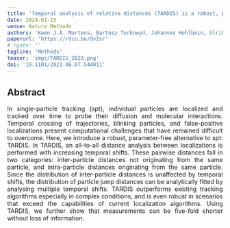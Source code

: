 ```yaml
---
title: 'Temporal analysis of relative distances (TARDIS) is a robust, parameter-free alternative to single-particle tracking'
date: 2024-01-15
venue: Nature Methods
authors: 'Koen J.A. Martens, Bartosz Turkowyd, Johannes Hohlbein, Ulrike Endesfelder'
paperurl: 'https://rdcu.be/dv1sr'
# rgate: ''
tagline: 'Methods'
teaser: 'imgs/TARDIS_2023.png'
doi: '10.1101/2023.06.07.544011'
---
```


<h2> Abstract </h2>
<p align= "justify">
In single-particle tracking (spt), individual particles are localized and tracked over time to probe their diffusion and molecular interactions. Temporal crossing of trajectories, blinking particles, and false-positive localizations present computational challenges that have remained difficult to overcome. Here, we introduce a robust, parameter-free alternative to spt: TARDIS. In TARDIS, an all-to-all distance analysis between localizations is performed with increasing temporal shifts. These pairwise distances fall in two categories: inter-particle distances not originating from the same particle, and intra-particle distances originating from the same particle. Since the distribution of inter-particle distances is unaffected by temporal shifts, the distribution of particle jump distances can be analytically fitted by analysing multiple temporal shifts. TARDIS outperforms existing tracking algorithms especially in complex conditions, and is even robust in scenarios that exceed the capabilities of current localization algorithms. Using TARDIS, we further show that measurements can be five-fold shorter without loss of information.
